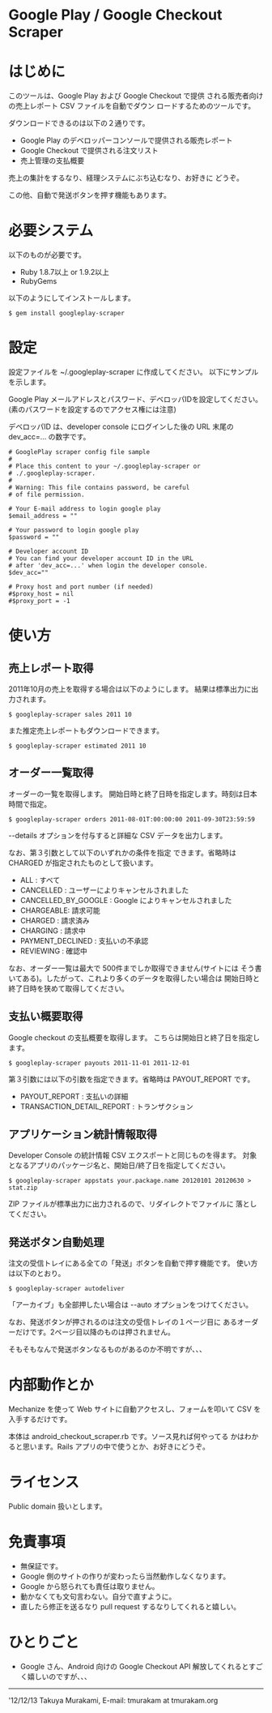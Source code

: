 Google Play / Google Checkout Scraper
========================================

はじめに
========

このツールは、Google Play および Google Checkout で提供
される販売者向けの売上レポート CSV ファイルを自動でダウン
ロードするためのツールです。

ダウンロードできるのは以下の２通りです。

* Google Play のデベロッパーコンソールで提供される販売レポート
* Google Checkout で提供される注文リスト
* 売上管理の支払概要

売上の集計をするなり、経理システムにぶち込むなり、お好きに
どうぞ。

この他、自動で発送ボタンを押す機能もあります。


必要システム
============

以下のものが必要です。

* Ruby 1.8.7以上 or 1.9.2以上
* RubyGems

以下のようにしてインストールします。

    $ gem install googleplay-scraper


設定
====

設定ファイルを ~/.googleplay-scraper に作成してください。
以下にサンプルを示します。

Google Play メールアドレスとパスワード、デベロッパIDを設定してください。
(素のパスワードを設定するのでアクセス権には注意)

デベロッパID は、developer console にログインした後の URL 末尾の
dev_acc=... の数字です。

```
# GooglePlay scraper config file sample
#
# Place this content to your ~/.googleplay-scraper or
# ./.googleplay-scraper.
#
# Warning: This file contains password, be careful
# of file permission.

# Your E-mail address to login google play
$email_address = ""

# Your password to login google play
$password = ""

# Developer account ID
# You can find your developer account ID in the URL 
# after 'dev_acc=...' when login the developer console.
$dev_acc=""

# Proxy host and port number (if needed) 
#$proxy_host = nil
#$proxy_port = -1
```

使い方
======

売上レポート取得
----------------

2011年10月の売上を取得する場合は以下のようにします。
結果は標準出力に出力されます。

    $ googleplay-scraper sales 2011 10

また推定売上レポートもダウンロードできます。

    $ googleplay-scraper estimated 2011 10


オーダー一覧取得
----------------

オーダーの一覧を取得します。
開始日時と終了日時を指定します。時刻は日本時間で指定。

    $ googleplay-scraper orders 2011-08-01T:00:00:00 2011-09-30T23:59:59

--details オプションを付与すると詳細な CSV データを出力します。

なお、第３引数として以下のいずれかの条件を指定
できます。省略時は CHARGED が指定されたものとして扱います。

* ALL : すべて
* CANCELLED : ユーザーによりキャンセルされました
* CANCELLED_BY_GOOGLE : Google によりキャンセルされました
* CHARGEABLE: 請求可能
* CHARGED : 請求済み
* CHARGING : 請求中
* PAYMENT_DECLINED : 支払いの不承認
* REVIEWING : 確認中

なお、オーダー一覧は最大で 500件までしか取得できません(サイトには
そう書いてある)。したがって、これより多くのデータを取得したい場合は
開始日時と終了日時を狭めて取得してください。


支払い概要取得
--------------

Google checkout の支払概要を取得します。
こちらは開始日と終了日を指定します。

    $ googleplay-scraper payouts 2011-11-01 2011-12-01

第３引数には以下の引数を指定できます。省略時は PAYOUT_REPORT です。

* PAYOUT_REPORT : 支払いの詳細
* TRANSACTION_DETAIL_REPORT : トランザクション


アプリケーション統計情報取得
----------------------------

Developer Console の統計情報 CSV エクスポートと同じものを得ます。
対象となるアプリのパッケージ名と、開始日/終了日を指定してください。

    $ googleplay-scraper appstats your.package.name 20120101 20120630 > stat.zip

ZIP ファイルが標準出力に出力されるので、リダイレクトでファイルに
落としてください。


発送ボタン自動処理
------------------

注文の受信トレイにある全ての「発送」ボタンを自動で押す機能です。
使い方は以下のとおり。

    $ googleplay-scraper autodeliver

「アーカイブ」も全部押したい場合は --auto オプションをつけてください。

なお、発送ボタンが押されるのは注文の受信トレイの１ページ目に
あるオーダーだけです。2ページ目以降のものは押されません。

そもそもなんで発送ボタンなるものがあるのか不明ですが、、、


内部動作とか
============

Mechanize を使って Web サイトに自動アクセスし、フォームを叩いて
CSV を入手するだけです。

本体は android_checkout_scraper.rb です。ソース見れば何やってる
かはわかると思います。Rails アプリの中で使うとか、お好きにどうぞ。


ライセンス
==========

Public domain 扱いとします。


免責事項
========

* 無保証です。
* Google 側のサイトの作りが変わったら当然動作しなくなります。
* Google から怒られても責任は取りません。
* 動かなくても文句言わない。自分で直すように。
* 直したら修正を送るなり pull request するなりしてくれると嬉しい。


ひとりごと
==========

* Google さん、Android 向けの Google Checkout API 解放してくれるとすごく嬉しいのですが、、、

---
'12/12/13
Takuya Murakami, E-mail: tmurakam at tmurakam.org
